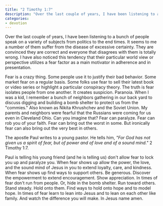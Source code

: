 ```yaml
---
title: "2 Timothy 1:7"
description: "Over the last couple of years, I have been listening to a bunch of people speak on a variety of subjects from politics to the end times."
categories:
- devotion
---
```

Over the last couple of years, I have been listening to a bunch of people speak on a variety of subjects from politics to the end times. It seems to me a number of them suffer from the disease of excessive certainty. They are convinced they are correct and everyone that disagrees with them is totally wrong. I have also noticed this tendency that their particular world view or perspective utilizes a fear factor as a main motivator in adherence and in presentation.

Fear is a crazy thing. Some people use it to justify their bad behavior. Some market fear on a regular basis. Some folks use fear to sell their latest book or video series or highlight a particular conspiracy theory. The truth is fear isolates people from one another. It creates suspicion. Paranoia. When I was a kid, I remember a bunch of neighbors gathering in our back yard to discuss digging and building a bomb shelter to protect us from the "commies." Also known as Nikita Khrushchev and the Soviet Union. My parents and neighbors were fearful that the Russians were coming for us even in Cleveland Ohio. Can you imagine that? Fear can paralyze. Fear can rob you of your faith. Fear can bring out the worst in some. But ironically fear can also bring out the very best in others.

The apostle Paul writes to a young pastor. He tells him, *"For God has not given us a spirit of fear, but of power and of love and of a sound mind."* 2 Timothy 1:7.  

Paul is telling his young friend (and he is telling us) don't allow fear to lock you up and paralyze you. When fear shows up allow the power, the love, and the sound mind of Jesus in you to extend loyalty, care, and kindness. When fear shows up find ways to support others. Be generous. Discover the empowerment to extend encouragement. Show appreciation. In times of fear don't run from people. Or, hide in the bomb shelter. Run toward others. Stand steady. Hold onto them. Find ways to hold onto hope and to model hope. In times of fear learn to lean into Jesus and to lean on each other like family. And watch the difference you will make. In Jesus name amen.